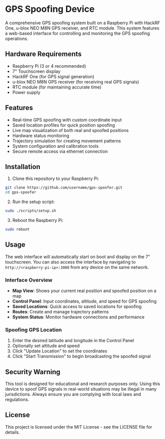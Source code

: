 # GPS Spoofing Device

A comprehensive GPS spoofing system built on a Raspberry Pi with HackRF One, u-blox NEO M8N GPS receiver, and RTC module. This system features a web-based interface for controlling and monitoring the GPS spoofing operations.

## Hardware Requirements

- Raspberry Pi (3 or 4 recommended)
- 7" Touchscreen display
- HackRF One (for GPS signal generation)
- u-blox NEO M8N GPS receiver (for receiving real GPS signals)
- RTC module (for maintaining accurate time)
- Power supply

## Features

- Real-time GPS spoofing with custom coordinate input
- Saved location profiles for quick position spoofing
- Live map visualization of both real and spoofed positions
- Hardware status monitoring
- Trajectory simulation for creating movement patterns
- System configuration and calibration tools
- Secure remote access via ethernet connection

## Installation

1. Clone this repository to your Raspberry Pi:

```bash
git clone https://github.com/username/gps-spoofer.git
cd gps-spoofer
```

2. Run the setup script:

```bash
sudo ./scripts/setup.sh
```

3. Reboot the Raspberry Pi:

```bash
sudo reboot
```

## Usage

The web interface will automatically start on boot and display on the 7" touchscreen. You can also access the interface by navigating to `http://<raspberry-pi-ip>:3000` from any device on the same network.

### Interface Overview

- **Map View**: Shows your current real position and spoofed position on a map
- **Control Panel**: Input coordinates, altitude, and speed for GPS spoofing
- **Saved Locations**: Quick access to saved locations for spoofing
- **Routes**: Create and manage trajectory patterns
- **System Status**: Monitor hardware connections and performance

### Spoofing GPS Location

1. Enter the desired latitude and longitude in the Control Panel
2. Optionally set altitude and speed
3. Click "Update Location" to set the coordinates
4. Click "Start Transmission" to begin broadcasting the spoofed signal

## Security Warning

This tool is designed for educational and research purposes only. Using this device to spoof GPS signals in real-world situations may be illegal in many jurisdictions. Always ensure you are complying with local laws and regulations.

## License

This project is licensed under the MIT License - see the LICENSE file for details.